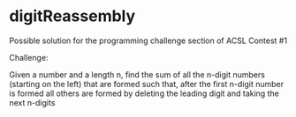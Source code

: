 # digitReassembly
Possible solution for the programming challenge section of ACSL Contest #1

Challenge:

Given a number and a length n, find the sum of all the n-digit numbers (starting on the left) that are formed such that, 
after the first n-digit number is formed all others are formed by deleting the leading digit and taking the next n-digits
